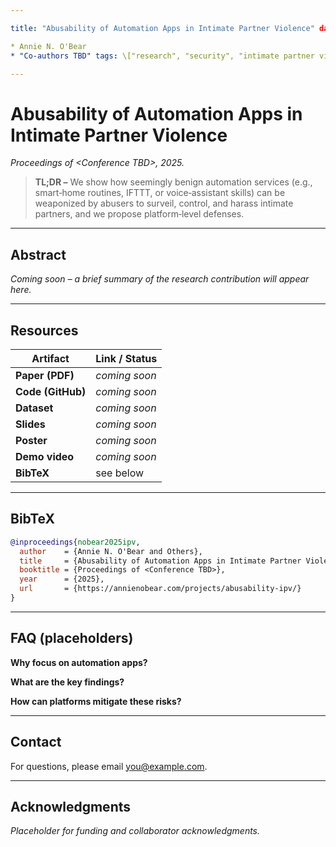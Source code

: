 ```yaml
---

title: "Abusability of Automation Apps in Intimate Partner Violence" date: 2025-08-01 draft: false authors:

* Annie N. O'Bear
* "Co‑authors TBD" tags: \["research", "security", "intimate partner violence", "automation"] layout: single  # adjust if your theme uses a different layout key permalink: "/projects/abusability-ipv/"

---
```


# Abusability of Automation Apps in Intimate Partner Violence

*Proceedings of \<Conference TBD>, 2025.*

> **TL;DR –** We show how seemingly benign automation services (e.g., smart‑home routines, IFTTT, or voice‑assistant skills) can be weaponized by abusers to surveil, control, and harass intimate partners, and we propose platform‑level defenses.

---

## Abstract

*Coming soon – a brief summary of the research contribution will appear here.*

---

## Resources

| Artifact          | Link / Status |
| ----------------- | ------------- |
| **Paper (PDF)**   | *coming soon* |
| **Code (GitHub)** | *coming soon* |
| **Dataset**       | *coming soon* |
| **Slides**        | *coming soon* |
| **Poster**        | *coming soon* |
| **Demo video**    | *coming soon* |
| **BibTeX**        | see below     |

---

## BibTeX

```bibtex
@inproceedings{nobear2025ipv,
  author    = {Annie N. O'Bear and Others},
  title     = {Abusability of Automation Apps in Intimate Partner Violence},
  booktitle = {Proceedings of <Conference TBD>},
  year      = {2025},
  url       = {https://annienobear.com/projects/abusability-ipv/}
}
```

---

## FAQ (placeholders)

**Why focus on automation apps?** &#x20;

**What are the key findings?** &#x20;

**How can platforms mitigate these risks?** &#x20;

---

## Contact

For questions, please email [you@example.com](mailto:you@example.com).

---

## Acknowledgments

*Placeholder for funding and collaborator acknowledgments.*
